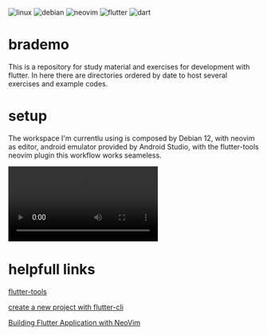 
![linux](https://img.shields.io/badge/Linux-FCC624?style=for-the-badge&logo=linux&logoColor=black) ![debian](https://img.shields.io/badge/Debian-A81D33?style=for-the-badge&logo=debian&logoColor=white) ![neovim](https://img.shields.io/badge/NeoVim-%2357A143.svg?&style=for-the-badge&logo=neovim&logoColor=white) ![flutter](https://img.shields.io/badge/Flutter-02569B?style=for-the-badge&logo=flutter&logoColor=white) ![dart](https://img.shields.io/badge/Dart-0175C2?style=for-the-badge&logo=dart&logoColor=white)

# brademo

This is a repository for study material and exercises for development with flutter. In here there are directories ordered by date to host several exercises and example codes.

# setup

The workspace I'm currentlu using is composed by Debian 12, with neovim as editor, android emulator provided by Android Studio, with the flutter-tools neovim plugin this workflow works seameless.

![Demo](assets/Screencast_demo.webm)
# helpfull links

[flutter-tools](https://github.com/nvim-flutter/flutter-tools.nvim)

[create a new project with flutter-cli](https://stackoverflow.com/questions/49047411/flutter-how-to-create-a-new-project)

[Building Flutter Application with NeoVim](https://www.etiennetheodore.com/building-flutter-application-with-neovim/)
